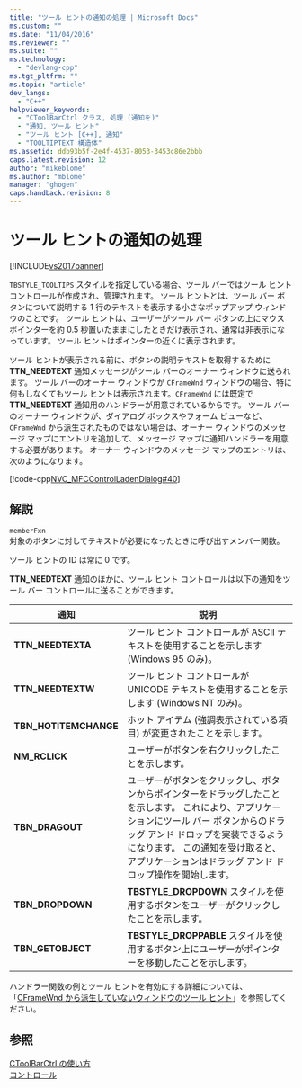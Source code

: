 ```yaml
---
title: "ツール ヒントの通知の処理 | Microsoft Docs"
ms.custom: ""
ms.date: "11/04/2016"
ms.reviewer: ""
ms.suite: ""
ms.technology: 
  - "devlang-cpp"
ms.tgt_pltfrm: ""
ms.topic: "article"
dev_langs: 
  - "C++"
helpviewer_keywords: 
  - "CToolBarCtrl クラス, 処理 (通知を)"
  - "通知, ツール ヒント"
  - "ツール ヒント [C++], 通知"
  - "TOOLTIPTEXT 構造体"
ms.assetid: ddb93b5f-2e4f-4537-8053-3453c86e2bbb
caps.latest.revision: 12
author: "mikeblome"
ms.author: "mblome"
manager: "ghogen"
caps.handback.revision: 8
---
```

# ツール ヒントの通知の処理
[!INCLUDE[vs2017banner](../assembler/inline/includes/vs2017banner.md)]

`TBSTYLE_TOOLTIPS` スタイルを指定している場合、ツール バーではツール ヒント コントロールが作成され、管理されます。  ツール ヒントとは、ツール バー ボタンについて説明する 1 行のテキストを表示する小さなポップアップ ウィンドウのことです。  ツール ヒントは、ユーザーがツール バー ボタンの上にマウス ポインターを約 0.5 秒置いたままにしたときだけ表示され、通常は非表示になっています。  ツール ヒントはポインターの近くに表示されます。  
  
 ツール ヒントが表示される前に、ボタンの説明テキストを取得するために **TTN\_NEEDTEXT** 通知メッセージがツール バーのオーナー ウィンドウに送られます。  ツール バーのオーナー ウィンドウが `CFrameWnd` ウィンドウの場合、特に何もしなくてもツール ヒントは表示されます。`CFrameWnd` には既定で **TTN\_NEEDTEXT** 通知用のハンドラーが用意されているからです。  ツール バーのオーナー ウィンドウが、ダイアログ ボックスやフォーム ビューなど、`CFrameWnd` から派生されたものではない場合は、オーナー ウィンドウのメッセージ マップにエントリを追加して、メッセージ マップに通知ハンドラーを用意する必要があります。  オーナー ウィンドウのメッセージ マップのエントリは、次のようになります。  
  
 [!code-cpp[NVC_MFCControlLadenDialog#40](../mfc/codesnippet/CPP/handling-tool-tip-notifications_1.cpp)]  
  
## 解説  
 `memberFxn`  
 対象のボタンに対してテキストが必要になったときに呼び出すメンバー関数。  
  
 ツール ヒントの ID は常に 0 です。  
  
 **TTN\_NEEDTEXT** 通知のほかに、ツール ヒント コントロールは以下の通知をツール バー コントロールに送ることができます。  
  
|通知|説明|  
|--------|--------|  
|**TTN\_NEEDTEXTA**|ツール ヒント コントロールが ASCII テキストを使用することを示します \(Windows 95 のみ\)。|  
|**TTN\_NEEDTEXTW**|ツール ヒント コントロールが UNICODE テキストを使用することを示します \(Windows NT のみ\)。|  
|**TBN\_HOTITEMCHANGE**|ホット アイテム \(強調表示されている項目\) が変更されたことを示します。|  
|**NM\_RCLICK**|ユーザーがボタンを右クリックしたことを示します。|  
|**TBN\_DRAGOUT**|ユーザーがボタンをクリックし、ボタンからポインターをドラッグしたことを示します。  これにより、アプリケーションにツール バー ボタンからのドラッグ アンド ドロップを実装できるようになります。  この通知を受け取ると、アプリケーションはドラッグ アンド ドロップ操作を開始します。|  
|**TBN\_DROPDOWN**|**TBSTYLE\_DROPDOWN** スタイルを使用するボタンをユーザーがクリックしたことを示します。|  
|**TBN\_GETOBJECT**|**TBSTYLE\_DROPPABLE** スタイルを使用するボタン上にユーザーがポインターを移動したことを示します。|  
  
 ハンドラー関数の例とツール ヒントを有効にする詳細については、「[CFrameWnd から派生していないウィンドウのツール ヒント](../mfc/tool-tips-in-windows-not-derived-from-cframewnd.md)」を参照してください。  
  
## 参照  
 [CToolBarCtrl の使い方](../mfc/using-ctoolbarctrl.md)   
 [コントロール](../mfc/controls-mfc.md)